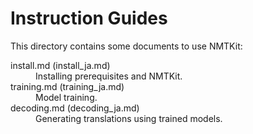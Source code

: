 Instruction Guides
==================

This directory contains some documents to use NMTKit:

<dl>
  <dt>install.md (install_ja.md)</dt><dd>Installing prerequisites and NMTKit.</dd>
  <dt>training.md (training_ja.md)</dt><dd>Model training.</dd>
  <dt>decoding.md (decoding_ja.md)</dt><dd>Generating translations using trained models.</dd>
</dl>
